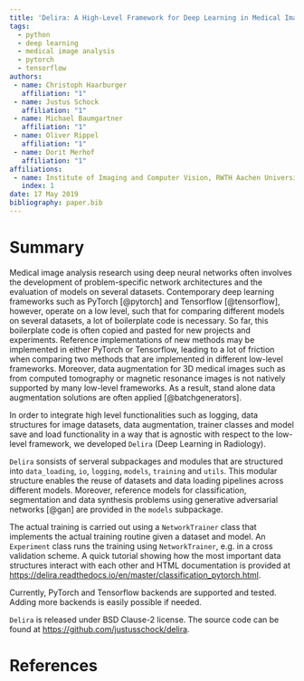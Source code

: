 ```yaml
---
title: 'Delira: A High-Level Framework for Deep Learning in Medical Image Analysis'
tags:
  - python
  - deep learning
  - medical image analysis
  - pytorch
  - tensorflow
authors:
 - name: Christoph Haarburger
   affiliation: "1"
 - name: Justus Schock
   affiliation: "1"
 - name: Michael Baumgartner
   affiliation: "1"
 - name: Oliver Rippel
   affiliation: "1"
 - name: Dorit Merhof
   affiliation: "1"
affiliations:
 - name: Institute of Imaging and Computer Vision, RWTH Aachen University, Germany
   index: 1
date: 17 May 2019
bibliography: paper.bib
---
```


# Summary

Medical image analysis research using deep neural networks often involves the development of problem-specific network architectures and the evaluation of models on several datasets.
Contemporary deep learning frameworks such as PyTorch [@pytorch] and Tensorflow [@tensorflow], however, operate on a low level, such that for comparing different models on several datasets, a lot of boilerplate code is necessary.
So far, this boilerplate code is often copied and pasted for new projects and experiments.
Reference implementations of new methods may be implemented in either PyTorch or Tensorflow, leading to a lot of friction when comparing two methods that are implemented in different low-level frameworks.
Moreover, data augmentation for 3D medical images such as from computed tomography or magnetic resonance images is not natively supported by many low-level frameworks.
As a result, stand alone data augmentation solutions are often applied [@batchgenerators].

In order to integrate high level functionalities such as logging, data structures for image datasets, data augmentation, trainer classes and model save and load functionality in a way that is agnostic with respect to the low-level framework, we developed ``Delira`` (Deep Learning in Radiology).

``Delira`` sonsists of serveral subpackages and modules that are structured into ``data_loading``, ``io``, ``logging``, ``models``, ``training`` and ``utils``.
This modular structure enables the reuse of datasets and data loading pipelines across different models.
Moreover, reference models for classification, segmentation and data synthesis problems using generative adversarial networks [@gan] are provided in the ``models`` subpackage.

The actual training is carried out using a ``NetworkTrainer`` class that implements the actual training routine given a dataset and model.
An ``Experiment`` class runs the training using ``NetworkTrainer``, e.g. in a cross validation scheme.
A quick tutorial showing how the most important data structures interact with each other and HTML documentation is provided at https://delira.readthedocs.io/en/master/classification_pytorch.html.

Currently, PyTorch and Tensorflow backends are supported and tested.
Adding more backends is easily possible if needed.

``Delira`` is released under BSD Clause-2 license.
The source code can be found at https://github.com/justusschock/delira.

# References

